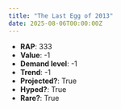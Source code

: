 ```yaml
---
title: "The Last Egg of 2013"
date: 2025-08-06T00:00:00Z
---
```

- **RAP**: 333
- **Value**: -1
- **Demand level**: -1
- **Trend**: -1
- **Projected?**: True
- **Hyped?**: True
- **Rare?**: True
